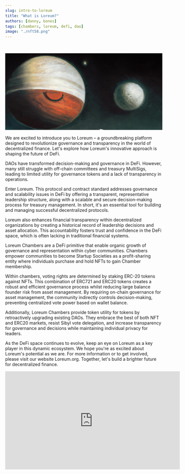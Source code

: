 ```yaml
---
slug: intro-to-loreum
title: "What is Loreum?"
authors: [danny, bones]
tags: [chambers, loreum, defi, dao]
image: "./nft58.png"
---
```


<br />

![We are excited to introduce you to Loreum – a groundbreaking platform designed to revolutionize governance and transparency in the world of decentralized finance.](./nft58.png)

We are excited to introduce you to Loreum – a groundbreaking platform designed to revolutionize governance and transparency in the world of decentralized finance. Let's explore how Loreum's innovative approach is shaping the future of DeFi.
<!-- truncate -->

DAOs have transformed decision-making and governance in DeFi. However, many still struggle with off-chain committees and treasury MultiSigs, leading to limited utility for governance tokens and a lack of transparency in operations.

Enter Loreum. This protocol and contract standard addresses governance and scalability issues in DeFi by offering a transparent, representative leadership structure, along with a scalable and secure decision-making process for treasury management. In short, it's an essential tool for building and managing successful decentralized protocols.

Loreum also enhances financial transparency within decentralized organizations by creating a historical record of leadership decisions and asset allocation. This accountability fosters trust and confidence in the DeFi space, which is often lacking in traditional financial systems.

Loreum Chambers are a DeFi primitive that enable organic growth of governance and representation within cyber communities. Chambers empower communities to become Startup Societies as a profit-sharing entity where individuals purchase and hold NFTs to gain Chamber membership.

Within chambers, voting rights are determined by staking ERC-20 tokens against NFTs. This combination of ERC721 and ERC20 tokens creates a robust and efficient governance process whilst  reducing large balance founder risk from asset management. By requiring on-chain governance for asset management, the community indirectly controls decision-making, preventing centralized vote power based on wallet balance.

Additionally, Loreum Chambers provide token utility for tokens by retroactively upgrading existing DAOs. They embrace the best of both NFT and ERC20 markets, resist Sibyl vote delegation, and increase transparency for governance and decisions while maintaining individual privacy for leaders.

As the DeFi space continues to evolve, keep an eye on Loreum as a key player in this dynamic ecosystem. We hope you're as excited about Loreum's potential as we are. For more information or to get involved, please visit our website Loreum.org. Together, let's build a brighter future for decentralized finance.


<iframe width="560" height="315" src="https://www.youtube.com/embed/fHmJ2UUW1JU" title="YouTube video player" frameborder="0" allow="accelerometer; autoplay; clipboard-write; encrypted-media; gyroscope; picture-in-picture; web-share" allowfullscreen></iframe>
